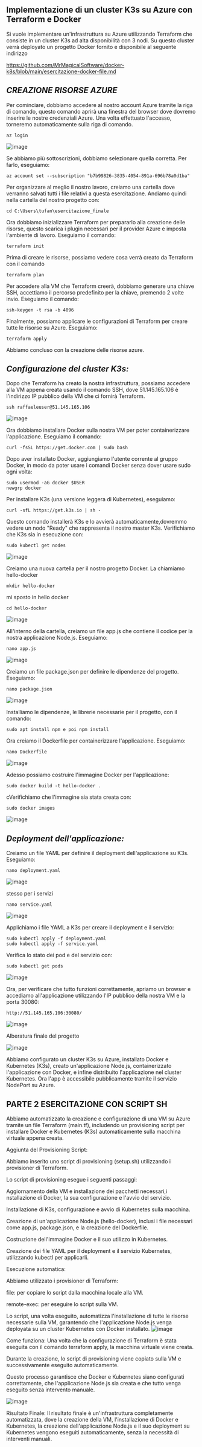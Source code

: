 ## Implementazione di un cluster K3s su Azure con Terraform e Docker
Si vuole implementare un'infrastruttura su Azure utilizzando Terraform che consiste in un cluster K3s ad alta disponibilità con 3 nodi. Su questo cluster verrà deployato un progetto Docker fornito e disponibile al seguente indirizzo

https://github.com/MrMagicalSoftware/docker-k8s/blob/main/esercitazione-docker-file.md


## *CREAZIONE RISORSE AZURE*

Per cominciare, dobbiamo accedere al nostro account Azure tramite la riga di comando, questo comando aprirà una finestra del browser dove dovremo inserire le nostre credenziali Azure. Una volta effettuato l'accesso, torneremo automaticamente sulla riga di comando.
```
az login
```
![image](https://github.com/user-attachments/assets/1e9b26ec-9b90-4692-984e-b1ef48317fb1)

Se abbiamo più sottoscrizioni, dobbiamo selezionare quella corretta. Per farlo, eseguiamo:
```
az account set --subscription "b7b99826-3835-4054-891a-696b78a0d1ba"
```


Per organizzare al meglio il nostro lavoro, creiamo una cartella dove verranno salvati tutti i file relativi a questa esercitazione. Andiamo quindi nella cartella del nostro progetto con:
```
cd C:\Users\tufan\esercitazione_finale
```
Ora dobbiamo inizializzare Terraform per prepararlo alla creazione delle risorse, questo scarica i plugin necessari per il provider Azure e imposta l'ambiente di lavoro. Eseguiamo il comando:
```
terraform init
```
Prima di creare le risorse, possiamo vedere cosa verrà creato da Terraform con il comando
```
terraform plan
```
Per accedere alla VM che Terraform creerà, dobbiamo generare una chiave SSH, accettiamo il percorso predefinito per la chiave, premendo 2 volte invio. Eseguiamo il comando:

```
ssh-keygen -t rsa -b 4096
```

Finalmente, possiamo applicare le configurazioni di Terraform per creare tutte le risorse su Azure. Eseguiamo:

```
terraform apply
```

Abbiamo concluso con la creazione delle risorse azure.



## *Configurazione del cluster K3s:*

Dopo che Terraform ha creato la nostra infrastruttura, possiamo accedere alla VM appena creata usando il comando SSH, dove 51.145.165.106 è l'indirizzo IP pubblico della VM che ci fornirà Terraform.

```
ssh raffaeleuser@51.145.165.106
```
![image](https://github.com/user-attachments/assets/f43a393b-f31d-4fff-92d3-477ed24a5bf0)

Ora dobbiamo installare Docker sulla nostra VM per poter containerizzare l'applicazione. Eseguiamo il comando: 
```
curl -fsSL https://get.docker.com | sudo bash
```
Dopo aver installato Docker, aggiungiamo l'utente corrente al gruppo Docker, in modo da poter usare i comandi Docker senza dover usare sudo ogni volta:
```
sudo usermod -aG docker $USER
newgrp docker
```

Per installare K3s (una versione leggera di Kubernetes), eseguiamo:
```
curl -sfL https://get.k3s.io | sh -
```
Questo comando installerà K3s e lo avvierà automaticamente,dovremmo vedere un nodo "Ready" che rappresenta il nostro master K3s. Verifichiamo che K3s sia in esecuzione con:

```
sudo kubectl get nodes
```
![image](https://github.com/user-attachments/assets/2403fa35-0c10-47d4-afb2-af0873b560f2)

Creiamo una nuova cartella per il nostro progetto Docker. La chiamiamo hello-docker
```
mkdir hello-docker
```
mi sposto in hello docker
```
cd hello-docker
```
![image](https://github.com/user-attachments/assets/b683954f-c8fa-46ec-a592-3256327a5ad6)

All'interno della cartella, creiamo un file app.js che contiene il codice per la nostra applicazione Node.js. Eseguiamo:
```
nano app.js
```
![image](https://github.com/user-attachments/assets/3d87746b-1398-4c50-975f-60ddea56beb0)

Creiamo un file package.json per definire le dipendenze del progetto. Eseguiamo:
```
nano package.json
```
![image](https://github.com/user-attachments/assets/ee543f50-5007-4f10-89e5-9c1e85065728)

Installiamo le dipendenze, le librerie necessarie per il progetto, con il comando:
```
sudo apt install npm e poi npm install
```
Ora creiamo il Dockerfile per containerizzare l'applicazione. Eseguiamo:
```
nano Dockerfile
```
![image](https://github.com/user-attachments/assets/8301da6f-f0ec-47f4-8ac9-3b96b982efb6)

Adesso possiamo costruire l'immagine Docker per l'applicazione:
```
sudo docker build -t hello-docker .
```
cVerifichiamo che l'immagine sia stata creata con:
```
sudo docker images
```
![image](https://github.com/user-attachments/assets/0c5f4914-f403-4fbb-a2c4-87adb3ab056a)


## *Deployment dell'applicazione:*

Creiamo un file YAML per definire il deployment dell'applicazione su K3s. Eseguiamo:

```
nano deployment.yaml
```
![image](https://github.com/user-attachments/assets/a27def56-81d3-494c-9af9-380cc3be6aaf)

stesso per i servizi
```
nano service.yaml
```

![image](https://github.com/user-attachments/assets/b82fab4e-bbaf-4206-bbac-cb90cd56f510)

Applichiamo i file YAML a K3s per creare il deployment e il servizio:
```
sudo kubectl apply -f deployment.yaml
sudo kubectl apply -f service.yaml
```
Verifica lo stato dei pod e del servizio con:
```
sudo kubectl get pods
```

![image](https://github.com/user-attachments/assets/77a0e0f3-447c-42b0-9afc-c32a9371ab9f)

Ora, per verificare che tutto funzioni correttamente, apriamo un browser e accediamo all'applicazione utilizzando l'IP pubblico della nostra VM e la porta 30080:
```
http://51.145.165.106:30080/
```
![image](https://github.com/user-attachments/assets/d1dfbf7d-3a95-4318-bd94-651cd694a246)

Alberatura finale del progetto

![image](https://github.com/user-attachments/assets/3eb46e26-4765-4820-9f2b-71f4b042c28f)


Abbiamo configurato un cluster K3s su Azure, installato Docker e Kubernetes (K3s), creato un'applicazione Node.js, containerizzato l'applicazione con Docker, e infine distribuito l'applicazione nel cluster Kubernetes. Ora l'app è accessibile pubblicamente tramite il servizio NodePort su Azure.




## PARTE 2 ESERCITAZIONE CON SCRIPT SH

Abbiamo automatizzato la creazione e configurazione di una VM su Azure tramite un file Terraform (main.tf), includendo un provisioning script per installare Docker e Kubernetes (K3s) automaticamente sulla macchina virtuale appena creata. 

Aggiunta del Provisioning Script:

Abbiamo inserito uno script di provisioning (setup.sh) utilizzando i provisioner di Terraform.

Lo script di provisioning esegue i seguenti passaggi:

Aggiornamento della VM e installazione dei pacchetti necessari,i nstallazione di Docker, la sua configurazione e l'avvio del servizio.

Installazione di K3s, configurazione e avvio di Kubernetes sulla macchina.

Creazione di un'applicazione Node.js (hello-docker), inclusi i file necessari come app.js, package.json, e la creazione del Dockerfile.

Costruzione dell'immagine Docker e il suo utilizzo in Kubernetes.

Creazione dei file YAML per il deployment e il servizio Kubernetes, utilizzando kubectl per applicarli.

Esecuzione automatica:

Abbiamo utilizzato i provisioner di Terraform:

file: per copiare lo script dalla macchina locale alla VM.

remote-exec: per eseguire lo script sulla VM.

Lo script, una volta eseguito, automatizza l'installazione di tutte le risorse necessarie sulla VM, garantendo che l'applicazione Node.js venga deployata su un cluster Kubernetes con Docker installato.
![image](https://github.com/user-attachments/assets/1f66141a-5609-4b4f-8dbb-b585e6a87486)


Come funziona:
Una volta che la configurazione di Terraform è stata eseguita con il comando terraform apply, la macchina virtuale viene creata.

Durante la creazione, lo script di provisioning viene copiato sulla VM e successivamente eseguito automaticamente.

Questo processo garantisce che Docker e Kubernetes siano configurati correttamente, che l'applicazione Node.js sia creata e che tutto venga eseguito senza intervento manuale.

![image](https://github.com/user-attachments/assets/367160f4-c8a6-4536-9149-f5d0a74b5795)


Risultato Finale:
Il risultato finale è un'infrastruttura completamente automatizzata, dove la creazione della VM, l'installazione di Docker e Kubernetes, la creazione dell'applicazione Node.js e il suo deployment su Kubernetes vengono eseguiti automaticamente, senza la necessità di interventi manuali.


